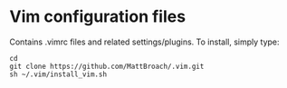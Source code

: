 # Vim configuration files

Contains .vimrc files and related settings/plugins.  To install, simply type:
```
cd 
git clone https://github.com/MattBroach/.vim.git
sh ~/.vim/install_vim.sh
```
